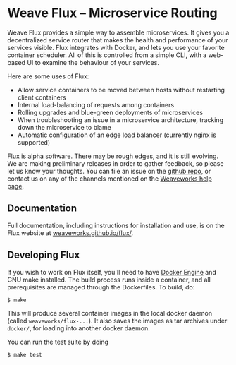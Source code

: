 # Weave Flux – Microservice Routing

Weave Flux provides a simple way to assemble microservices.  It gives
you a decentralized service router that makes the health and
performance of your services visible.  Flux integrates with Docker,
and lets you use your favorite container scheduler.  All of this is
controlled from a simple CLI, with a web-based UI to examine the
behaviour of your services.

Here are some uses of Flux:

* Allow service containers to be moved between hosts without
  restarting client containers
* Internal load-balancing of requests among containers
* Rolling upgrades and blue-green deployments of microservices
* When troubleshooting an issue in a microservice architecture,
  tracking down the microservice to blame
* Automatic configuration of an edge load balancer (currently nginx is
  supported)

Flux is alpha software.  There may be rough edges, and it is still
evolving.  We are making preliminary releases in order to gather
feedback, so please let us know your thoughts. You can file an issue
on the [github repo](https://github.com/weaveworks/flux/), or contact
us on any of the channels mentioned on the [Weaveworks help
page](http://www.weave.works/help/).

## Documentation

Full documentation, including instructions for installation and use,
is on the Flux website at
[weaveworks.github.io/flux/](http://weaveworks.github.io/flux/).

## Developing Flux

If you wish to work on Flux itself, you'll need to have [Docker
Engine](https://docs.docker.com/engine/installation/) and GNU make
installed.  The build process runs inside a container, and all
prerequisites are managed through the Dockerfiles.  To build, do:

```sh
$ make
```

This will produce several container images in the local docker daemon
(called `weaveworks/flux-...`).  It also saves the images as tar
archives under `docker/`, for loading into another docker daemon.

You can run the test suite by doing

```sh
$ make test
```
